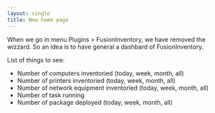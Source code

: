 ```yaml
---
layout: single
title: New home page
---
```


When we go in menu Plugins > FusionInventory, we have removed the wizzard. So an idea is to have general a dashbard of FusionInventory.

List of things to see:

* Number of computers inventoried (today, week, month, all)
* Number of printers inventoried (today, week, month, all)
* Number of network equipment inventoried (today, week, month, all)
* Number of task running
* Number of package deployed (today, week, month, all)
